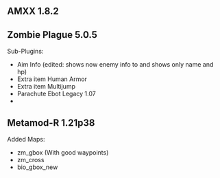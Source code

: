 AMXX 1.8.2
-
Zombie Plague 5.0.5
-
Sub-Plugins:
- Aim Info (edited: shows now enemy info to and shows only name and hp)
- Extra item Human Armor
- Extra item Multijump
- Parachute
Ebot Legacy 1.07
-
Metamod-R 1.21p38
-


Added Maps:
- zm_gbox (With good waypoints)
- zm_cross
- bio_gbox_new

